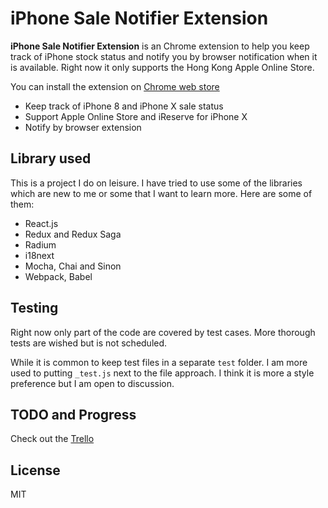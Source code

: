 # iPhone Sale Notifier Extension

**iPhone Sale Notifier Extension** is an Chrome extension to help you keep track of iPhone stock status and notify you by browser notification when it is available. Right now it only supports the Hong Kong Apple Online Store.

You can install the extension on [Chrome web store]()

- Keep track of iPhone 8 and iPhone X sale status
- Support Apple Online Store and iReserve for iPhone X
- Notify by browser extension

## Library used

This is a project I do on leisure. I have tried to use some of the libraries which are new to me or some that I want to learn more. Here are some of them:

- React.js
- Redux and Redux Saga
- Radium
- i18next
- Mocha, Chai and Sinon
- Webpack, Babel

## Testing

Right now only part of the code are covered by test cases. More thorough tests are wished but is not scheduled.

While it is common to keep test files in a separate `test` folder. I am more used to putting `_test.js` next to the file approach. I think it is more a style preference but I am open to discussion.

## TODO and Progress
Check out the [Trello](https://trello.com/b/VERTaOe3/iphone-sale-notifier)

## License
MIT